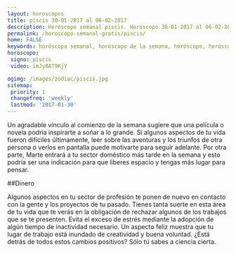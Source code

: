 ```yaml
---
layout: horoscopos
title: piscis 30-01-2017 al 06-02-2017 
description: Horóscopo semanal piscis. Horoscopo 30-01-2017 al 06-02-2017. Horoscopos univision gratis
permalink: /horoscopo-semanal-gratis/piscis/
home: FALSE
keywords: horóscopo semanal, horóscopo de la semana, horóscopo, horóscopo gratis,horóscopos, horóscopo esperanza gracia, horoscopos piscis la semana, horóscopos gratis, Tarot, Astrologia, Zodíaco, piscis, horoscopo gratis
horoscopo:
 signo: piscis
 video: imJy8AT9KjY

ogimg: /images/zodiac/piscis.jpg
sitemap:
 priority: 1
 changefreq: 'weekly'
 lastmod: '2017-01-30'
---
```



Un agradable vínculo al comienzo de la semana sugiere que una película o novela podría inspirarte a soñar a lo grande. Si algunos aspectos de tu vida fueron difíciles últimamente, leer sobre las aventuras y los triunfos de otra persona o verlos en pantalla puede motivarte para seguir adelante. Por otra parte, Marte entrará a tu sector doméstico más tarde en la semana y esto podría ser una indicación para que liberes espacio y tengas más lugar para pensar.

##Dinero

Algunos aspectos en tu sector de profesión te ponen de nuevo en contacto con la gente y los proyectos de tu pasado. Tienes tanta suerte en esta área de tu vida que te verás en la obligación de rechazar algunos de los trabajos que se te presenten. Evita el exceso de estrés mediante la adopción de algún tiempo de inactividad necesario. Un aspecto feliz muestra que tu lugar de trabajo está inundado de creatividad y buena voluntad. ¿Está detrás de todos estos cambios positivos? Sólo tú sabes a ciencia cierta.